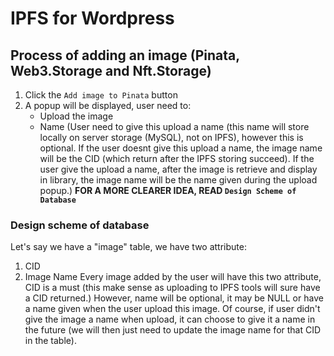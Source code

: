 # IPFS for Wordpress

## Process of adding an image (Pinata, Web3.Storage and Nft.Storage)
1. Click the `Add image to Pinata` button
2. A popup will be displayed, user need to:
   * Upload the image
   * Name (User need to give this upload a name (this name will store locally on server storage (MySQL), not on IPFS), however this is optional. If the user doesnt give this upload a name, the image name will be the CID (which return after the IPFS storing succeed). If the user give the upload a name, after the image is retrieve and display in library, the image name will be the name given during the upload popup.) **FOR A MORE CLEARER IDEA, READ `Design Scheme of Database`**

### Design scheme of database
Let's say we have a "image" table, we have two attribute:
1. CID
2. Image Name
Every image added by the user will have this two attribute, CID is a must (this make sense as uploading to IPFS tools will sure have a CID returned.) However, name will be optional, it may be NULL or have a name given when the user upload this image. Of course, if user didn't give the image a name when upload, it can choose to give it a name in the future (we will then just need to update the image name for that CID in the table).
